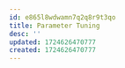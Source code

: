 ```yaml
---
id: e865l8wdwamn7q2q8r9t3qo
title: Parameter Tuning
desc: ''
updated: 1724626470777
created: 1724626470777
---
```

